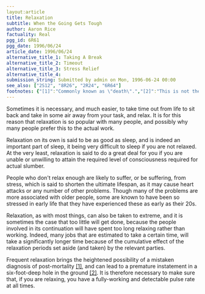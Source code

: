 ```yaml
---
layout:article
title: Relaxation
subtitle: When the Going Gets Tough
author: Aaron Rice
factuality: Real
pgg_id: 6R61
pgg_date: 1996/06/24
article_date: 1996/06/24
alternative_title_1: Taking A Break
alternative_title_2: Timeout
alternative_title_3: Stress Relief
alternative_title_4: 
submission_string: Submitted by admin on Mon, 1996-06-24 00:00
see_also: ["2S12", "8R26", "2R24", "6R64"]
footnotes: {"[1]":"Commonly known as \"death\".","[2]":"This is not the only action that may be taken. If you are lucky, you will be sat behind a desk and paid an incredibly large salary."}
---
```

<div>
<p>Sometimes it is necessary, and much easier, to take time out from life to sit back and take in some air away from your task, and relax. It is for this reason that relaxation is so popular with many people, and possibly why many people prefer this to the actual work.</p>
<p>Relaxation on its own is said to be as good as sleep, and is indeed an important part of sleep, it being very difficult to sleep if you are not relaxed. At the very least, relaxation is said to do a great deal for you if you are unable or unwilling to attain the required level of consciousness required for actual slumber.</p>
<p>People who don't relax enough are likely to suffer, or be suffering, from stress, which is said to shorten the ultimate lifespan, as it may cause heart attacks or any number of other problems. Though many of the problems are more associated with older people, some are known to have been so stressed in early life that they have experienced these as early as their 20s.</p>
<p>Relaxation, as with most things, can also be taken to extreme, and it is sometimes the case that too little will get done, because the people involved in its continuation will have spent too long relaxing rather than working. Indeed, many jobs that are estimated to take a certain time, will take a significantly longer time because of the cumulative effect of the relaxation periods set aside (and taken) by the relevant parties.</p>
<p>Frequent relaxation brings the heightened possibility of a mistaken diagnosis of post-mortality <a href="#footnotes.1" class="footnote-link">[1]</a>, and can lead to a premature instatement in a six-foot-deep hole in the ground <a href="#footnotes.2" class="footnote-link">[2]</a>. It is therefore necessary to make sure that, if you are relaxing, you have a fully-working and detectable pulse rate at all times.</p>
</div>
